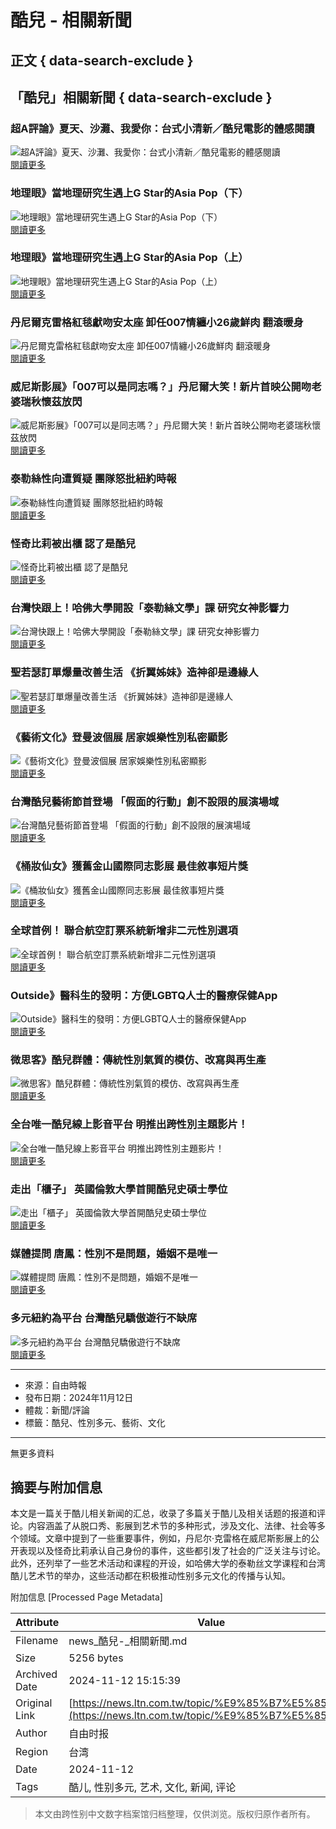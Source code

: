 # 酷兒 - 相關新聞

## 正文 { data-search-exclude }


## 「酷兒」相關新聞 { data-search-exclude }

### 超A評論》夏天、沙灘、我愛你：台式小清新／酷兒電影的體感閱讀
![超A評論》夏天、沙灘、我愛你：台式小清新／酷兒電影的體感閱讀](assets/images/all/default.jpg)  
[閱讀更多](https://news.ltn.com.tw/news/opinion/breakingnews/1732141)

### 地理眼》當地理研究生遇上G Star的Asia Pop（下）
![地理眼》當地理研究生遇上G Star的Asia Pop（下）](assets/images/all/default.jpg)  
[閱讀更多](https://news.ltn.com.tw/news/opinion/breakingnews/1279920)

### 地理眼》當地理研究生遇上G Star的Asia Pop（上）
![地理眼》當地理研究生遇上G Star的Asia Pop（上）](assets/images/all/default.jpg)  
[閱讀更多](https://news.ltn.com.tw/news/opinion/breakingnews/1279860)

### 丹尼爾克雷格紅毯獻吻安太座 卸任007情纏小26歲鮮肉 翻滾暖身
![丹尼爾克雷格紅毯獻吻安太座 卸任007情纏小26歲鮮肉 翻滾暖身](https://img.ltn.com.tw/Upload/ent/page/800S/2024/09/05/7.jpg)  
[閱讀更多](https://news.ltn.com.tw/news/entertainment/paper/1665326)

### 威尼斯影展》「007可以是同志嗎？」丹尼爾大笑！新片首映公開吻老婆瑞秋懷茲放閃
![威尼斯影展》「007可以是同志嗎？」丹尼爾大笑！新片首映公開吻老婆瑞秋懷茲放閃](https://img.ltn.com.tw/Upload/ent/page/800S/2024/09/04/phpMO0WRE.jpg)  
[閱讀更多](https://news.ltn.com.tw/news/entertainment/breakingnews/4789721)

### 泰勒絲性向遭質疑 團隊怒批紐約時報
![泰勒絲性向遭質疑 團隊怒批紐約時報](https://img.ltn.com.tw/Upload/ent/page/800S/2024/01/08/18.jpg)  
[閱讀更多](https://news.ltn.com.tw/news/entertainment/paper/1624814)

### 怪奇比莉被出櫃 認了是酷兒
![怪奇比莉被出櫃 認了是酷兒](https://img.ltn.com.tw/Upload/ent/page/800S/2023/12/04/22.jpg)  
[閱讀更多](https://news.ltn.com.tw/news/entertainment/paper/1618783)

### 台灣快跟上！哈佛大學開設「泰勒絲文學」課 研究女神影響力
![台灣快跟上！哈佛大學開設「泰勒絲文學」課 研究女神影響力](https://img.ltn.com.tw/Upload/ent/page/800S/2023/11/30/phpCuQQxu.jpg)  
[閱讀更多](https://news.ltn.com.tw/news/entertainment/breakingnews/4506025)

### 聖若瑟訂單爆量改善生活 《折翼姊妹》造神卻是邊緣人
![聖若瑟訂單爆量改善生活 《折翼姊妹》造神卻是邊緣人](https://img.ltn.com.tw/Upload/ent/page/800S/2023/10/29/49.jpg)  
[閱讀更多](https://news.ltn.com.tw/news/entertainment/paper/1612461)

### 《藝術文化》登曼波個展 居家娛樂性別私密顯影
![《藝術文化》登曼波個展 居家娛樂性別私密顯影](assets/images/all/default.jpg)  
[閱讀更多](https://news.ltn.com.tw/news/art/paper/1552271)

### 台灣酷兒藝術節首登場 「假面的行動」創不設限的展演場域
![台灣酷兒藝術節首登場 「假面的行動」創不設限的展演場域](assets/images/all/default.jpg)  
[閱讀更多](https://news.ltn.com.tw/news/art/breakingnews/4102365)

### 《桶妝仙女》獲舊金山國際同志影展 最佳敘事短片獎
![《桶妝仙女》獲舊金山國際同志影展 最佳敘事短片獎](assets/images/all/default.jpg)  
[閱讀更多](https://news.ltn.com.tw/news/art/breakingnews/3976833)

### 全球首例！ 聯合航空訂票系統新增非二元性別選項
![全球首例！ 聯合航空訂票系統新增非二元性別選項](assets/images/all/default.jpg)  
[閱讀更多](https://news.ltn.com.tw/news/world/breakingnews/2742011)

### Outside》醫科生的發明：方便LGBTQ人士的醫療保健App
![Outside》醫科生的發明：方便LGBTQ人士的醫療保健App](assets/images/all/default.jpg)  
[閱讀更多](https://news.ltn.com.tw/news/opinion/breakingnews/2173019)

### 微思客》酷兒群體：傳統性別氣質的模仿、改寫與再生產
![微思客》酷兒群體：傳統性別氣質的模仿、改寫與再生產](assets/images/all/default.jpg)  
[閱讀更多](https://news.ltn.com.tw/news/opinion/breakingnews/2165712)

### 全台唯一酷兒線上影音平台 明推出跨性別主題影片！
![全台唯一酷兒線上影音平台 明推出跨性別主題影片！](assets/images/all/default.jpg)  
[閱讀更多](https://news.ltn.com.tw/news/entertainment/breakingnews/1891891)

### 走出「櫃子」 英國倫敦大學首開酷兒史碩士學位
![走出「櫃子」 英國倫敦大學首開酷兒史碩士學位](assets/images/all/default.jpg)  
[閱讀更多](https://news.ltn.com.tw/news/world/breakingnews/1851153)

### 媒體提問 唐鳳：性別不是問題，婚姻不是唯一
![媒體提問 唐鳳：性別不是問題，婚姻不是唯一](assets/images/all/default.jpg)  
[閱讀更多](https://news.ltn.com.tw/news/focus/paper/1037616)

### 多元紐約為平台 台灣酷兒驕傲遊行不缺席
![多元紐約為平台 台灣酷兒驕傲遊行不缺席](assets/images/all/default.jpg)  
[閱讀更多](https://news.ltn.com.tw/news/life/breakingnews/1747924)

---

- 來源：自由時報
- 發布日期：2024年11月12日
- 體裁：新聞/評論
- 標籤：酷兒、性別多元、藝術、文化

---

無更多資料

## 摘要与附加信息

<!-- tcd_abstract -->
本文是一篇关于酷儿相关新闻的汇总，收录了多篇关于酷儿及相关话题的报道和评论。内容涵盖了从脱口秀、影展到艺术节的多种形式，涉及文化、法律、社会等多个领域。文章中提到了一些重要事件，例如，丹尼尔·克雷格在威尼斯影展上的公开表现以及怪奇比莉承认自己身份的事件，这些都引发了社会的广泛关注与讨论。此外，还列举了一些艺术活动和课程的开设，如哈佛大学的泰勒丝文学课程和台湾酷儿艺术节的举办，这些活动都在积极推动性别多元文化的传播与认知。
<!-- tcd_abstract_end -->

附加信息 [Processed Page Metadata]

| Attribute       | Value                                  |
|-----------------|----------------------------------------|
| Filename        | news_酷兒-_相關新聞.md                             |
| Size            | 5256 bytes                           |
| Archived Date   | 2024-11-12 15:15:39                             |
| Original Link   | [https://news.ltn.com.tw/topic/%E9%85%B7%E5%85%92](https://news.ltn.com.tw/topic/%E9%85%B7%E5%85%92)                       |
| Author          | 自由时报                               |
| Region          | 台湾                               |
| Date            | 2024-11-12                                 |
| Tags            | 酷儿, 性别多元, 艺术, 文化, 新闻, 评论                                 |
>
> 本文由跨性别中文数字档案馆归档整理，仅供浏览。版权归原作者所有。
>